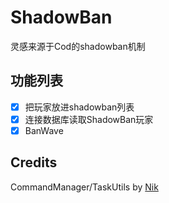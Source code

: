 # ShadowBan
灵感来源于Cod的shadowban机制

## 功能列表
- [x] 把玩家放进shadowban列表
- [X] 连接数据库读取ShadowBan玩家
- [x] BanWave

## Credits
CommandManager/TaskUtils by [Nik](https://github.com/NikV2/)
